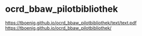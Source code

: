 # ocrd_bbaw_pilotbibliothek

https://tboenig.github.io/ocrd_bbaw_pilotbibliothek/text/text.pdf
https://tboenig.github.io/ocrd_bbaw_pilotbibliothek/
